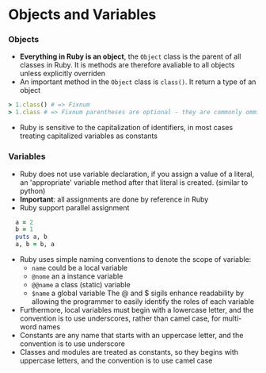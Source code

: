 # Objects and Variables

### Objects

- **Everything in Ruby is an object**, the `Object` class is the parent of all classes in Ruby. It is methods are therefore avaliable to all objects unless explicitly overriden
- An important method in the `Object` class is `class()`. It return a type of an object
```ruby
> 1.class() # => Fixnum
> 1.class # => Fixnum parentheses are optional - they are commonly ommited
```
- Ruby is sensitive to the capitalization of identifiers, in most cases treating capitalized variables as constants

### Variables

- Ruby does not use variable declaration, if you assign a value of a literal, an 'appropriate' variable method after that literal is created. (similar to python)
- **Important**: all assignments are done by reference in Ruby
- Ruby support parallel assignment
```ruby
  a = 2
  b = 1
  puts a, b
  a, b = b, a
```
- Ruby uses simple naming conventions to denote the scope of variable:
  - `name` could be a local variable
  - `@nome` an a instance variable
  - `@@name` a class (static) variable
  - `$name` a global variable
The @ and $ sigils enhance readability by allowing the programmer to easily identify the roles of each variable
- Furthermore, local variables must begin with a lowercase letter, and the convention is to use underscores, rather than camel case, for multi-word names
- Constants are any name that starts with an uppercase letter, and the convention is to use underscore
- Classes and modules are treated as constants, so they begins with uppercase letters, and the convention is to use camel case
